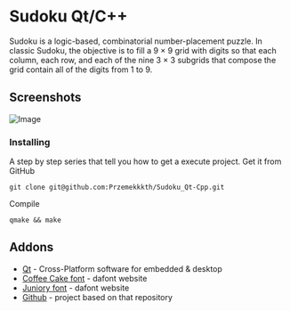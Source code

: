 # Sudoku Qt/C++
Sudoku is a logic-based, combinatorial number-placement puzzle. In classic Sudoku, the objective is to fill a 9 × 9 grid with digits so that each column, each row, and each of the nine 3 × 3 subgrids that compose the grid  contain all of the digits from 1 to 9.

## Screenshots
![Image](https://user-images.githubusercontent.com/28188300/244657874-b8f2abb6-22e4-4fe9-aa21-120f327cacc1.gif)

### Installing
A step by step series  that tell you how to get a execute project.
Get it from GitHub
```
git clone git@github.com:Przemekkkth/Sudoku_Qt-Cpp.git
```
Compile
```
qmake && make
```

## Addons
* [Qt](https://www.qt.io/) - Cross-Platform software for embedded & desktop
* [Coffee Cake font](https://www.dafont.com/coffecake.font) - dafont website
* [Juniory font](https://www.dafont.com/juniory.font) - dafont website
* [Github](https://github.com/oddek/Sudoku) - project based on that repository
